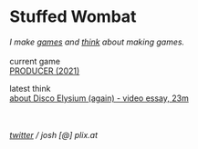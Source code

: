 # Stuffed Wombat

*I make [games](games) and [think](thinking) about making games.*
<br><br>
current game<br>
[PRODUCER (2021)](producer_2021)

latest think<br>
<a href="https://www.youtube.com/watch?v=sbj6BCLrZ_I" target="_blank">about Disco Elysium (again) - video essay, 23m</a> 



<br><br>
*<a href="https://twitter.com/wombatstuff" target="_blank">twitter</a> / josh [@] plix.at*
